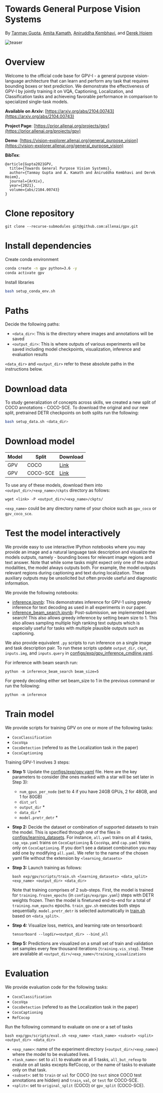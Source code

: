 # Towards General Purpose Vision Systems
By [Tanmay Gupta](http://tanmaygupta.info/), [Amita Kamath](https://nlp.stanford.edu/~kamatha/), [Aniruddha Kembhavi](https://anikem.github.io/), and [Derek Hoiem](https://dhoiem.cs.illinois.edu/)

![teaser](assets/teaser.png)

# Overview
Welcome to the official code base for GPV-I - a general purpose vision-language architecture that can learn and perform any task that requires bounding boxes or text prediction. We demonstrate the effectiveness of GPV-I by jointly training it on VQA, Captioning, Localization, and Classification tasks and achieveing favorable performance in comparison to specialized single-task models.

**Available on Arxiv**: [https://arxiv.org/abs/2104.00743](https://arxiv.org/abs/2104.00743)

**Project Page**: [https://prior.allenai.org/projects/gpv](https://prior.allenai.org/projects/gpv)

**Demo**: [https://vision-explorer.allenai.org/general_purpose_vision](https://vision-explorer.allenai.org/general_purpose_vision)

**BibTex**:
```
@article{Gupta2021GPV,
  title={Towards General Purpose Vision Systems},
  author={Tanmay Gupta and A. Kamath and Aniruddha Kembhavi and Derek Hoiem},
  journal={ArXiv},
  year={2021},
  volume={abs/2104.00743}
}
```



# Clone repository
```
git clone --recurse-submodules git@github.com:allenai/gpv.git
```

# Install dependencies

Create conda environment
```bash
conda create -n gpv python=3.6 -y
conda activate gpv
```

Install libraries
```bash
bash setup_conda_env.sh
```

# Paths

Decide the following paths:
- `<data_dir>`: This is the directory where images and annotations will be saved
- `<output_dir>`: This is where outputs of various experiments will be saved including model checkpoints, visualization, inference and evaluation results

`<data_dir>` and `<output_dir>` refer to these absolute paths in the instructions below. 

# Download data
To study generalization of concepts across skills, we created a new split of COCO annotations - COCO-SCE. To download the original and our new split, pretrained DETR checkpoints on both splits run the following:
```bash
bash setup_data.sh <data_dir>
```

# Download model

| Model | Split | Download |
|-------|-------|------|
| GPV | COCO | [Link](https://ai2-prior-gpv.s3-us-west-2.amazonaws.com/public/trained_models/gpv_all_original_split/ckpts/model.pth) |
| GPV | COCO-SCE | [Link](https://ai2-prior-gpv.s3-us-west-2.amazonaws.com/public/trained_models/gpv_all_gpv_split/ckpts/model.pth) |

To use any of these models, download them into `<output_dir>/<exp_name>/ckpts` directory as follows:
```
wget <link> -P <output_dir>/<exp_name>/ckpts/
```
`<exp_name>` could be any directory name of your choice such as `gpv_coco` or `gpv_coco_sce`.

# Test the model interactively
We provide easy to use interactive IPython notebooks where you may provide an image and a natural language task description and visualize the models outputs, namely - bounding boxes for relevant image regions and text answer. Note that while some tasks might expect only one of the output modalities, the model always outputs both. For example, the model outputs relevant regions during captioning and text during localization. These auxiliary outputs may be unsolicited but often provide useful and diagnostic information.

We provide the following notebooks:
- [inference.ipynb](inference.ipynb): This demonstrates inference for GPV-1 using greedy inference for text decoding as used in all experiments in our paper. 
- [inference_beam_search.ipynb](inference_beam_search.ipynb): Post-submission, we implemented beam search! This also allows greedy inference by setting beam size to 1. This also allows sampling multiple high ranking text outputs which is especially useful for tasks with multiple plausible outputs such as captioning.

We also provide equivalent `.py` scripts to run inference on a single image and task description pair. To run these scripts update `output_dir`, `ckpt`, `inputs.img`, and `inputs.query` in [configs/exp/gpv_inference_cmdline.yaml](configs/exp/gpv_inference_cmdline.yaml).

For inference with beam search run:
```
python -m inference_beam_search beam_size=5
```
For greedy decoding either set beam_size to 1 in the previous command or run the following:
```
python -m inference
``` 

# Train model

We provide scripts for training GPV on one or more of the following tasks: 
- `CocoClassification`
- `CocoVqa`
- `CocoDetection` (refered to as the Localization task in the paper)
- `CocoCaptioning`

Training GPV-1 involves 3 steps:
- **Step 1:** Update the [configs/exp/gpv.yaml](configs/exp/gpv.yaml) file. Here are the key parameters to consider (the ones marked with a star will be set later in Step 3):
    - `num_gpus_per_node` (set to 4 if you have 24GB GPUs, 2 for 48GB, and 1 for 80GB)
    - `dist_url`
    - `output_dir` *
    - `data_dir` *
    - `model.pretr_detr` *
- **Step 2:** Decide the dataset or combination of supported datasets to train the model. This is specified through one of the files in [configs/learning_datasets](configs/learning_datasets). For instance, `all.yaml` trains on all 4 tasks, `cap_vqa.yaml` trains on `CocoCaptioning` & `CocoVqa`, and `cap.yaml` trains only on `CocoCaptioning`. If you don't see a dataset combination you may add one by modifying `all.yaml`. We refer to the name of the chosen yaml file without the extension by `<learning_datasets>`
- **Step 3:** Launch training as follows:
    ```
    bash exp/gpv/scripts/train.sh <learning_datasets> <data_split> <exp_name> <output_dir> <data_dir>
    ```
    Note that training comprises of 2 sub-steps. First, the model is trained for `training.frozen_epochs` (in `configs/exp/gpv.yaml`) steps with DETR weights frozen. Then the model is finetuned end-to-end for a total of `training.num_epochs` epochs. `train_gpv.sh` executes both steps sequentially. `model.pretr_detr` is selected automatically in [train.sh](exp/gpv/scripts/train.sh) based on `<data_split>`.

- **Step 4:** Visualize loss, metrics, and learning rate on tensorboard:
    ```
    tensorboard --logdir=<output_dir> --bind_all
    ```

- **Step 5:** Predictions are visualized on a small set of train and validation set samples every few thousand iterations (`training.vis_step`). These are available at `<output_dir>/<exp_name>/training_visualizations`

# Evaluation
We provide evaluation code for the following tasks:
- `CocoClassification`
- `CocoVqa`
- `CocoDetection` (refered to as the Localization task in the paper)
- `CocoCaptioning` 
- `RefCocop` 

Run the following command to evaluate on one or a set of tasks
```
bash exp/gpv/scripts/eval.sh <exp_name> <task_name> <subset> <split> <output_dir> <data_dir>
```
- `<exp_name>`: name of the experiment directory (`<output_dir>/<exp_name>`) where the model to be evaluated lives.
- `<task_name>`: set to `all` to evaluate on all 5 tasks, `all_but_refexp` to evalute on all tasks excepts RefCocop, or the name of tasks to evaluate only on that task.
- `<subset>`: set to `train` or `val` for COCO (no `test` since COCO test annotations are hidden) and `train`, `val`, or `test` for COCO-SCE.
- `<split>`: set to `original_split` (COCO) or `gpv_split` (COCO-SCE).